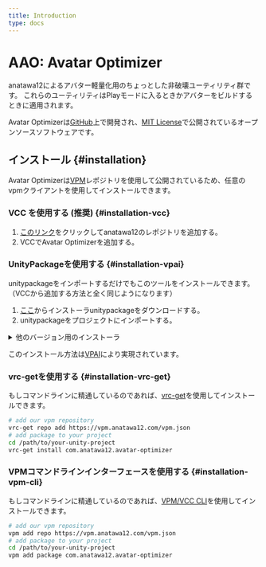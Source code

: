 ```yaml
---
title: Introduction
type: docs
---
```


# AAO: Avatar Optimizer

anatawa12によるアバター軽量化用のちょっとした非破壊ユーティリティ群です。
これらのユーティリティはPlayモードに入るときかアバターをビルドするときに適用されます。

Avatar Optimizerは[GitHub]上で開発され、[MIT License]で公開されているオープンソースソフトウェアです。

[GitHub]: https://github.com/anatawa12/AvatarOptimizer
[MIT License]: https://github.com/anatawa12/AvatarOptimizer/blob/HEAD/LICENSE

## インストール {#installation}

Avatar Optimizerは[VPM][vpm]レポジトリを使用して公開されているため、任意のvpmクライアントを使用してインストールできます。

### VCC を使用する (推奨) {#installation-vcc}

1. [このリンク][VCC-add-repo-link]をクリックしてanatawa12のレポジトリを追加する。
2. VCCでAvatar Optimizerを追加する。

### UnityPackageを使用する {#installation-vpai}

unitypackageをインポートするだけでもこのツールをインストールできます。（VCCから追加する方法と全く同じようになります）

1. [ここ][installer unitypackage 1.x.x]からインストーラunitypackageをダウンロードする。
2. unitypackageをプロジェクトにインポートする。

<details>
<summary>他のバージョン用のインストーラ</summary>

- [0.1.x][installer unitypackage 0.1.x]
- [0.2.x][installer unitypackage 0.2.x]
- [0.3.x][installer unitypackage 0.3.x]
- [0.4.x][installer unitypackage 0.4.x]
- [x.x.x including beta releases][installer unitypackage x.x beta]

</details>

このインストール方法は[VPAI]により実現されています。

### vrc-getを使用する {#installation-vrc-get}

もしコマンドラインに精通しているのであれば、[vrc-get][vrc-get]を使用してインストールできます。

```bash
# add our vpm repository
vrc-get repo add https://vpm.anatawa12.com/vpm.json
# add package to your project
cd /path/to/your-unity-project
vrc-get install com.anatawa12.avatar-optimizer
```

### VPMコマンドラインインターフェースを使用する {#installation-vpm-cli}

もしコマンドラインに精通しているのであれば、[VPM/VCC CLI][vcc-cli]を使用してインストールできます。

```bash
# add our vpm repository
vpm add repo https://vpm.anatawa12.com/vpm.json
# add package to your project
cd /path/to/your-unity-project
vpm add package com.anatawa12.avatar-optimizer
```

[VPAI]: https://github.com/anatawa12/VPMPackageAutoInstaller
[vpm]: https://vcc.docs.vrchat.com/vpm/
[vcc-cli]: https://vcc.docs.vrchat.com/vpm/cli
[vrc-get]: https://github.com/anatawa12/vrc-get
[VCC-add-repo-link]: https://vpm.anatawa12.com/add-repo

[installer unitypackage 1.x.x]: https://api.anatawa12.com/create-vpai/?name=AvatarOptimizer-{}-installer.unitypackage&repo=https://vpm.anatawa12.com/vpm.json&package=com.anatawa12.avatar-optimizer&version=1.x.x
[installer unitypackage 0.4.x]: https://api.anatawa12.com/create-vpai/?name=AvatarOptimizer-{}-installer.unitypackage&repo=https://vpm.anatawa12.com/vpm.json&package=com.anatawa12.avatar-optimizer&version=0.4.x
[installer unitypackage 0.3.x]: https://api.anatawa12.com/create-vpai/?name=AvatarOptimizer-{}-installer.unitypackage&repo=https://vpm.anatawa12.com/vpm.json&package=com.anatawa12.avatar-optimizer&version=0.3.x
[installer unitypackage 0.2.x]: https://api.anatawa12.com/create-vpai/?name=AvatarOptimizer-{}-installer.unitypackage&repo=https://vpm.anatawa12.com/vpm.json&package=com.anatawa12.avatar-optimizer&version=0.2.x
[installer unitypackage 0.1.x]: https://api.anatawa12.com/create-vpai/?name=AvatarOptimizer-{}-installer.unitypackage&repo=https://vpm.anatawa12.com/vpm.json&package=com.anatawa12.avatar-optimizer&version=0.1.x
[installer unitypackage x.x beta]: https://api.anatawa12.com/create-vpai/?name=AvatarOptimizer-{}-beta-installer.unitypackage&repo=https://vpm.anatawa12.com/vpm.json&package=com.anatawa12.avatar-optimizer&version=x.x.x&prerelease
